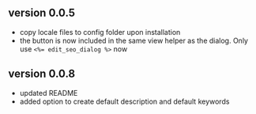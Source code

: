 ## version 0.0.5
- copy locale files to config folder upon installation
- the button is now included in the same view helper as the dialog. Only use `<%= edit_seo_dialog %>` now


## version 0.0.8
- updated README
- added option to create default description and default keywords
